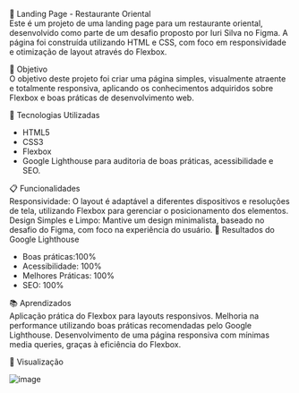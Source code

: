 🥢 Landing Page - Restaurante Oriental <br>
Este é um projeto de uma landing page para um restaurante oriental, desenvolvido como parte de um desafio proposto por Iuri Silva no Figma. A página foi construída utilizando HTML e CSS, com foco em responsividade e otimização de layout através do Flexbox.

🎯 Objetivo<br>
O objetivo deste projeto foi criar uma página simples, visualmente atraente e totalmente responsiva, aplicando os conhecimentos adquiridos sobre Flexbox e boas práticas de desenvolvimento web.

🚀 Tecnologias Utilizadas<br>
- HTML5 <br>
- CSS3<br>
- Flexbox<br>
- Google Lighthouse para auditoria de boas práticas, acessibilidade e SEO.

📋 Funcionalidades<br>
Responsividade: O layout é adaptável a diferentes dispositivos e resoluções de tela, utilizando Flexbox para gerenciar o posicionamento dos elementos.
Design Simples e Limpo: Mantive um design minimalista, baseado no desafio do Figma, com foco na experiência do usuário.
🌟 Resultados do Google Lighthouse

- Boas práticas:100%
- Acessibilidade: 100%
- Melhores Práticas: 100%
- SEO: 100%


📚 Aprendizados <br>
Aplicação prática do Flexbox para layouts responsivos.
Melhoria na performance utilizando boas práticas recomendadas pelo Google Lighthouse.
Desenvolvimento de uma página responsiva com mínimas media queries, graças à eficiência do Flexbox.

📱 Visualização

![image](https://github.com/user-attachments/assets/eb7f43c5-24fd-4bba-9b9d-6e159136ffd0)
